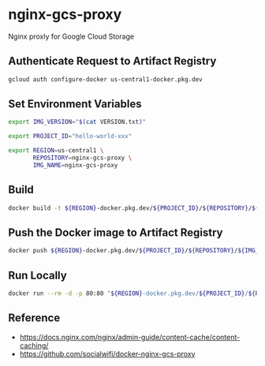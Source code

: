 # nginx-gcs-proxy
Nginx proxly for Google Cloud Storage

## Authenticate Request to Artifact Registry
```zsh
gcloud auth configure-docker us-central1-docker.pkg.dev
```

## Set Environment Variables
```zsh
export IMG_VERSION="$(cat VERSION.txt)"
```
```zsh
export PROJECT_ID="hello-world-xxx"
```
```zsh
export REGION=us-central1 \
       REPOSITORY=nginx-gcs-proxy \
       IMG_NAME=nginx-gcs-proxy
```

## Build
```zsh
docker build -t ${REGION}-docker.pkg.dev/${PROJECT_ID}/${REPOSITORY}/${IMG_NAME}:${IMG_VERSION} .
```

## Push the Docker image to Artifact Registry
```zsh
docker push ${REGION}-docker.pkg.dev/${PROJECT_ID}/${REPOSITORY}/${IMG_NAME}:${IMG_VERSION}
```

## Run Locally
```zsh
docker run --rm -d -p 80:80 "${REGION}-docker.pkg.dev/${PROJECT_ID}/${REPOSITORY}/${IMG_NAME}:${IMG_VERSION}"
```

## Reference
- https://docs.nginx.com/nginx/admin-guide/content-cache/content-caching/
- https://github.com/socialwifi/docker-nginx-gcs-proxy
